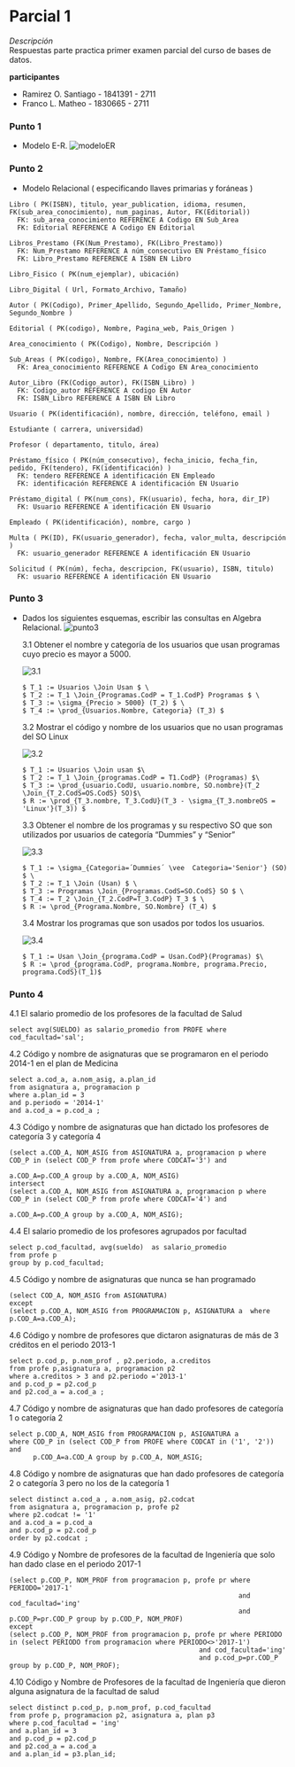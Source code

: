 # Parcial 1
*Descripción*\
Respuestas parte practica primer examen parcial del curso de bases de datos.

**participantes**
* Ramirez O. Santiago - 1841391 - 2711
* Franco L. Matheo - 1830665 - 2711


### Punto 1
* Modelo E-R.
![modeloER](imgs/punto-uno-p1.jpg "modelo ER")

### Punto 2
* Modelo Relacional ( especificando llaves primarias y foráneas )
```
Libro ( PK(ISBN), titulo, year_publication, idioma, resumen, FK(sub_area_conocimiento), num_paginas, Autor, FK(Editorial))
  FK: sub_area_conocimiento REFERENCE A Codigo EN Sub_Area
  FK: Editorial REFERENCE A Codigo EN Editorial

Libros_Prestamo (FK(Num_Prestamo), FK(Libro_Prestamo))
  FK: Num_Prestamo REFERENCE A núm_consecutivo EN Préstamo_físico
  FK: Libro_Prestamo REFERENCE A ISBN EN Libro

Libro_Fisico ( PK(num_ejemplar), ubicación)

Libro_Digital ( Url, Formato_Archivo, Tamaño)

Autor ( PK(Codigo), Primer_Apellido, Segundo_Apellido, Primer_Nombre, Segundo_Nombre )

Editorial ( PK(codigo), Nombre, Pagina_web, Pais_Origen )

Area_conocimiento ( PK(Codigo), Nombre, Descripción )

Sub_Areas ( PK(codigo), Nombre, FK(Area_conocimiento) )
  FK: Area_conocimiento REFERENCE A Codigo EN Area_conocimiento

Autor_Libro (FK(Codigo_autor), FK(ISBN_Libro) )
  FK: Codigo_autor REFERENCE A codigo EN Autor
  FK: ISBN_Libro REFERENCE A ISBN EN Libro

Usuario ( PK(identificación), nombre, dirección, teléfono, email )

Estudiante ( carrera, universidad)

Profesor ( departamento, titulo, área)

Préstamo_físico ( PK(núm_consecutivo), fecha_inicio, fecha_fin, pedido, FK(tendero), FK(identificación) )
  FK: tendero REFERENCE A identificación EN Empleado
  FK: identificación REFERENCE A identificación EN Usuario

Préstamo_digital ( PK(num_cons), FK(usuario), fecha, hora, dir_IP)
  FK: Usuario REFERENCE A identificación EN Usuario

Empleado ( PK(identificación), nombre, cargo )

Multa ( PK(ID), FK(usuario_generador), fecha, valor_multa, descripción )
  FK: usuario_generador REFERENCE A identificación EN Usuario

Solicitud ( PK(núm), fecha, descripcion, FK(usuario), ISBN, titulo)
  FK: usuario REFERENCE A identificación EN Usuario
```

### Punto 3
* Dados los siguientes esquemas, escribir las consultas en Algebra Relacional.
![punto3](imgs/p33.jpeg "Queries")

  3.1 Obtener el nombre y categoría de los usuarios que usan programas cuyo precio es mayor a 5000.

    ![3.1](imgs/3.1.jpeg "punto 3.1")
    ```
    $ T_1 := Usuarios \Join Usan $ \
    $ T_2 := T_1 \Join_{Programas.CodP = T_1.CodP} Programas $ \
    $ T_3 := \sigma_{Precio > 5000} (T_2) $ \
    $ T_4 := \prod_{Usuarios.Nombre, Categoria} (T_3) $
    ```

  3.2 Mostrar el código y nombre de los usuarios que no usan programas del SO Linux

    ![3.2](imgs/3.2.jpeg "punto 3.2")
    ```
    $ T_1 := Usuarios \Join usan $\
    $ T_2 := T_1 \Join_{programas.CodP = T1.CodP} (Programas) $\
    $ T_3 := \prod_{usuario.CodU, usuario.nombre, SO.nombre}(T_2 \Join_{T_2.CodS=OS.CodS} SO)$\
    $ R := \prod_{T_3.nombre, T_3.CodU}(T_3 - \sigma_{T_3.nombreOS = 'Linux'}(T_3)) $
    ```
  3.3 Obtener el nombre de los programas y su respectivo SO que son utilizados por usuarios de categoría “Dummies” y “Senior”

    ![3.3](imgs/3.3.jpeg "punto 3.3")
    ```
    $ T_1 := \sigma_{Categoria=´Dummies´ \vee  Categoria='Senior'} (SO) $ \
    $ T_2 := T_1 \Join (Usan) $ \
    $ T_3 := Programas \Join_{Programas.CodS=SO.CodS} SO $ \
    $ T_4 := T_2 \Join_{T_2.CodP=T_3.CodP} T_3 $ \
    $ R := \prod_{Programa.Nombre, SO.Nombre} (T_4) $
    ```
  3.4 Mostrar los programas que son usados por todos los usuarios.

    ![3.4](imgs/3.4.jpeg "punto 3.4")
    ```
    $ T_1 := Usan \Join_{programa.CodP = Usan.CodP}(Programas) $\
    $ R := \prod_{programa.CodP, programa.Nombre, programa.Precio, programa.CodS}(T_1)$
    ```
### Punto 4

  4.1 El salario promedio de los profesores de la facultad de Salud
  ```
  select avg(SUELDO) as salario_promedio from PROFE where cod_facultad='sal';
  ```
  4.2 Código y nombre de asignaturas que se programaron en el periodo 2014-1 en el plan de Medicina
  ```
  select a.cod_a, a.nom_asig, a.plan_id
  from asignatura a, programacion p
  where a.plan_id = 3
  and p.periodo = '2014-1'
  and a.cod_a = p.cod_a ;
  ```
  4.3 Código y nombre de asignaturas que han dictado los profesores de categoría 3 y categoría 4
  ```
  (select a.COD_A, NOM_ASIG from ASIGNATURA a, programacion p where COD_P in (select COD_P from profe where CODCAT='3') and
                                                             a.COD_A=p.COD_A group by a.COD_A, NOM_ASIG)
 intersect
 (select a.COD_A, NOM_ASIG from ASIGNATURA a, programacion p where COD_P in (select COD_P from profe where CODCAT='4') and
                                                             a.COD_A=p.COD_A group by a.COD_A, NOM_ASIG);

  ```
  4.4 El salario promedio de los profesores agrupados por facultad
  ```
  select p.cod_facultad, avg(sueldo)  as salario_promedio
  from profe p
  group by p.cod_facultad;
  ```
  4.5 Código y nombre de asignaturas que nunca se han programado
  ```
  (select COD_A, NOM_ASIG from ASIGNATURA)
  except
  (select p.COD_A, NOM_ASIG from PROGRAMACION p, ASIGNATURA a  where p.COD_A=a.COD_A);

  ```
  4.6 Código y nombre de profesores que dictaron asignaturas de más de 3 créditos en el periodo 2013-1
  ```
  select p.cod_p, p.nom_prof , p2.periodo, a.creditos
  from profe p,asignatura a, programacion p2
  where a.creditos > 3 and p2.periodo ='2013-1'
  and p.cod_p = p2.cod_p
  and p2.cod_a = a.cod_a ;

  ```
  4.7 Código y nombre de asignaturas que han dado profesores de categoría 1 o categoría 2
  ```
  select p.COD_A, NOM_ASIG from PROGRAMACION p, ASIGNATURA a
  where COD_P in (select COD_P from PROFE where CODCAT in ('1', '2')) and
        p.COD_A=a.COD_A group by p.COD_A, NOM_ASIG;
  ```
  4.8 Código y nombre de asignaturas que han dado profesores de categoría 2 o categoría 3 pero no los de la categoría 1
  ```
  select distinct a.cod_a , a.nom_asig, p2.codcat
  from asignatura a, programacion p, profe p2
  where p2.codcat != '1'
  and a.cod_a = p.cod_a
  and p.cod_p = p2.cod_p
  order by p2.codcat ;
  ```  
  4.9 Código y Nombre de profesores de la facultad de Ingeniería que solo han dado clase en el periodo 2017-1
  ```
  (select p.COD_P, NOM_PROF from programacion p, profe pr where PERIODO='2017-1'
                                                            and cod_facultad='ing'
                                                            and p.COD_P=pr.COD_P group by p.COD_P, NOM_PROF)
  except
  (select p.COD_P, NOM_PROF from programacion p, profe pr where PERIODO in (select PERIODO from programacion where PERIODO<>'2017-1')
                                                  and cod_facultad='ing'
                                                  and p.cod_p=pr.COD_P group by p.COD_P, NOM_PROF);

  ```
  4.10 Código y Nombre de Profesores de la facultad de Ingeniería que dieron alguna asignatura de la facultad de salud
  ```
  select distinct p.cod_p, p.nom_prof, p.cod_facultad
  from profe p, programacion p2, asignatura a, plan p3
  where p.cod_facultad = 'ing'
  and a.plan_id = 3
  and p.cod_p = p2.cod_p
  and p2.cod_a = a.cod_a
  and a.plan_id = p3.plan_id;
  ```
